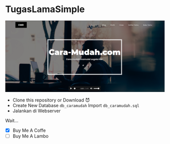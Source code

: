 # TugasLamaSimple  	

![alt text](https://github.com/ctrndk/TugasLamaSimple/blob/master/ss-cmd.png "Home")

- Clone this repository or Download :smiling_imp:
- Create New Database `db_caramudah` Import `db_caramudah.sql`
- Jalankan di Webserver

Wait...
- [x] Buy Me A Coffe
- [ ] Buy Me A Lambo
